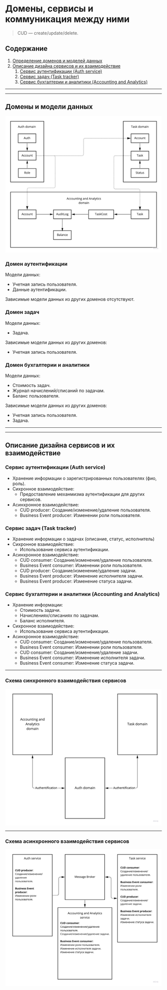 # Домены, сервисы и коммуникация между ними

> CUD &mdash; create/update/delete.

## Содержание
1. [Определение доменов и моделей данных](#domains_and_models)
1. [Описание дизайна сервисов и их взаимодействие](#design)
    1. [Сервис аутентификации (Auth service)](#design_auth)
    1. [Сервис задач (Task tracker)](#design_task_tracker)
    1. [Сервис бухгалтерии и аналитики (Accounting and Analytics)](#design_accounting_and_analytics)

---
---

## Домены и модели данных <a name="domains_and_models"></a>

![Домены и модели данных](./async_architecture_lesson_1_domains.jpg)

### Домен аутентификации

Модели данных:
* Учетная запись пользователя.
* Данные аутентификации.

Зависимые модели данных из других доменов отсутствуют.

### Домен задач

Модели данных:
* Задача.

Зависимые модели данных из других доменов:
* Учетная запись пользователя.

### Домен бухгалтерии и аналитики

Модели данных:
* Стоимость задач.
* Журнал начислений/списаний по задачам.
* Баланс пользователя.

Зависимые модели данных из других доменов:
* Учетная запись пользователя.
* Задача.

---
---

## Описание дизайна сервисов и их взаимодействие<a name="design"></a>

### Сервис аутентификации (Auth service) <a name="design_auth"></a>
* Хранение информации о зарегистрированных пользователях (фио, роль).
* Сихронное взаимодействие:
    * Предоставление механмизма аутентификации для других сервисов.
* Асинхронное взаимодействие:
    * CUD producer: Создание/изменение/удаление пользователя.
    * Business Event producer: Изменении роли пользователя.

### Сервис задач (Task tracker) <a name="design_task_tracker"></a>
* Хранение информации о задачах (описание, статус, исполнитель)
* Сихронное взаимодействие:
    * Использование сервиса аутентификации.
* Асинхронное взаимодействие:
    * CUD consumer: Создание/изменение/удаление пользователя.
    * Business Event consumer: Изменении роли пользователя.
    * CUD producer: Создание/изменение/удаление задачи.
    * Business Event producer: Изменение исполнителя задачи.
    * Business Event producer: Изменение статуса задачи.

### Сервис бухгалтерии и аналитики (Accounting and Analytics) <a name="design_accounting_and_analytics"></a>
* Хранение информации:
    * Стоимость задачи.
    * Начислениях/списаниях по задачам.
    * Баланс исполнителя.
* Сихронное взаимодействие:
    * Использование сервиса аутентификации.
* Асинхронное взаимодействие:
    * CUD consumer: Создание/изменение/удаление пользователя.
    * Business Event consumer: Изменении роли пользователя.
    * CUD consumer: Создание/изменение/удаление задачи.
    * Business Event consumer: Изменение исполнителя задачи.
    * Business Event consumer: Изменение статуса задачи.

---

### Схема синхронного взаимодействия сервисов

![Синхронное взаимодействие сервисов](./async_architecture_lesson_1_sync_communication.jpg)

---

### Схема асинхронного взаимодействия сервисов

![Асинхронное взаимодействие сервисов](./async_architecture_lesson_1_async_communication.jpg)
